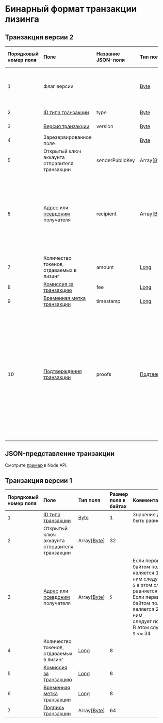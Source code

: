 # Бинарный формат транзакции лизинга

## Транзакция версии 2

| Порядковый номер поля | Поле | Название JSON-поля |Тип поля | Размер поля в байтах | Комментарий |
| :--- | :--- | :--- | :--- | :--- | :--- |
| 1 | Флаг версии | | [Byte](/ru/blockchain/blockchain/blockchain-data-types) | 1 | Указывает что [версия транзакции](/ru/blockchain/binary-format/transaction-binary-format) является второй или выше.<br>Значение должно быть равно 0 |
| 2 | [ID типа транзакции](/ru/blockchain/transaction-type) | type | [Byte](/ru/blockchain/blockchain/blockchain-data-types) | 1 | Значение должно быть равно 8 |
| 3 | [Версия транзакции](/ru/blockchain/transaction/transaction-version) |version| [Byte](/ru/blockchain/blockchain/blockchain-data-types) | 1 | Значение должно быть равно 2 |
| 4 | Зарезервированное поле |  | [Byte](/ru/blockchain/blockchain/blockchain-data-types) | 1 | Значение должно быть равно 0 |
| 5 | Открытый ключ аккаунта отправителя транзакции | senderPublicKey | Array[[Byte](/ru/blockchain/blockchain/blockchain-data-types)] | 32 |  |
| 6 | [Адрес](/ru/blockchain/account/address) или [псевдоним](/ru/blockchain/account/alias) получателя | recipient | Array[[Byte](/ru/blockchain/blockchain/blockchain-data-types)] | `S` | Если первым байтом поля является 1, то за ним следует адрес. `S` в этом случае равняется 26.<br>Если первым байтом поля является 2, то за ним следует псевдоним. В этом случае 8 <= `S` <= 34 |
| 7 | Количество токенов, отдаваемых в лизинг | amount | [Long](/ru/blockchain/blockchain/blockchain-data-types) | 8 |  |
| 8 | [Комиссия за транзакцию](/ru/blockchain/transaction/transaction-fee) | fee | [Long](/ru/blockchain/blockchain/blockchain-data-types) | 8 |  |
| 9 | [Временная метка транзакции](/ru/blockchain/transaction/transaction-timestamp) | timestamp | [Long](/ru/blockchain/blockchain/blockchain-data-types) | 8 |  |
| 10 | [Подтверждения транзакции](/ru/blockchain/transaction/transaction-proof) |proofs| [Подтверждения](/ru/blockchain/transaction/transaction-proof) | `S` | Если массив пустой, то `S`= 3. <br>Если массив не пустой, то `S`= 3 + 2 × `N` + (`P`<sub>1</sub> + `P`<sub>2</sub> + ... + `P`<sub>n</sub>), <br>где <br>`N` — количество подтверждений в массиве, <br>`P`<sub>n</sub> — размер `N`-го подтверждения в байтах.<br> Максимальное количество подтверждений в массиве — 8. Максимальный размер каждого подтверждения — 64 байта |

## JSON-представление транзакции

Смотрите [пример](https://nodes.wavesplatform.com/transactions/info/J6jZCzLpWJX8EDVhopKFx1mcbFizLGHVb44dvqPzH4QS) в Node API.

## Транзакция версии 1

| Порядковый номер поля | Поле | Тип поля | Размер поля в байтах | Комментарий |
| :--- | :--- | :--- | :--- | :--- |
| 1 | [ID типа транзакции](/ru/blockchain/transaction-type) | [Byte](/ru/blockchain/blockchain/blockchain-data-types) | 1 | Значение должно быть равно 8 |
| 2 | Открытый ключ аккаунта отправителя транзакции | Array[[Byte](/ru/blockchain/blockchain/blockchain-data-types)] | 32 |  |
| 3 | [Адрес](/ru/blockchain/account/address) или [псевдоним](/ru/blockchain/account/alias) получателя | Array[[Byte](/ru/blockchain/blockchain/blockchain-data-types)] | `S` | Если первым байтом поля является 1, то за ним следует адрес. `S` в этом случае равняется 26.<br>Если первым байтом поля является 2, то за ним следует псевдоним. В этом случае 8 <= `S` <= 34 |
| 4 | Количество токенов, отдаваемых в лизинг | [Long](/ru/blockchain/blockchain/blockchain-data-types) | 8 |  |
| 5 | [Комиссия за транзакцию](/ru/blockchain/transaction/transaction-fee) | [Long](/ru/blockchain/blockchain/blockchain-data-types) | 8 |  |
| 6 | [Временная метка транзакции](/ru/blockchain/transaction/transaction-timestamp) | [Long](/ru/blockchain/blockchain/blockchain-data-types)| 8 |  |
| 7 | [Подпись транзакции](/ru/blockchain/transaction/transaction-signature) | Array[[Byte](/ru/blockchain/blockchain/blockchain-data-types)] | 64 |  |  |
